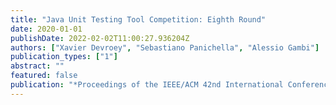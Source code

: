 ```yaml
---
title: "Java Unit Testing Tool Competition: Eighth Round"
date: 2020-01-01
publishDate: 2022-02-02T11:00:27.936204Z
authors: ["Xavier Devroey", "Sebastiano Panichella", "Alessio Gambi"]
publication_types: ["1"]
abstract: ""
featured: false
publication: "*Proceedings of the IEEE/ACM 42nd International Conference on Software Engineering Workshops*"
---
```


